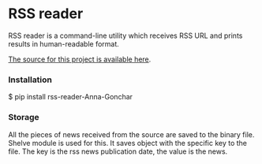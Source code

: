 # RSS reader
RSS reader is a command-line utility which receives RSS URL and prints results in human-readable
format.

[The source for this project is available here](https://github.com/AnnaPotter/FinalTaskRssParser).


### Installation
$ pip install rss-reader-Anna-Gonchar

### Storage
All the pieces of news received from the source are saved to the binary file.
Shelve module is used for this. It saves object with the specific key to the file.
The key is the rss news publication date, the value is the news.

